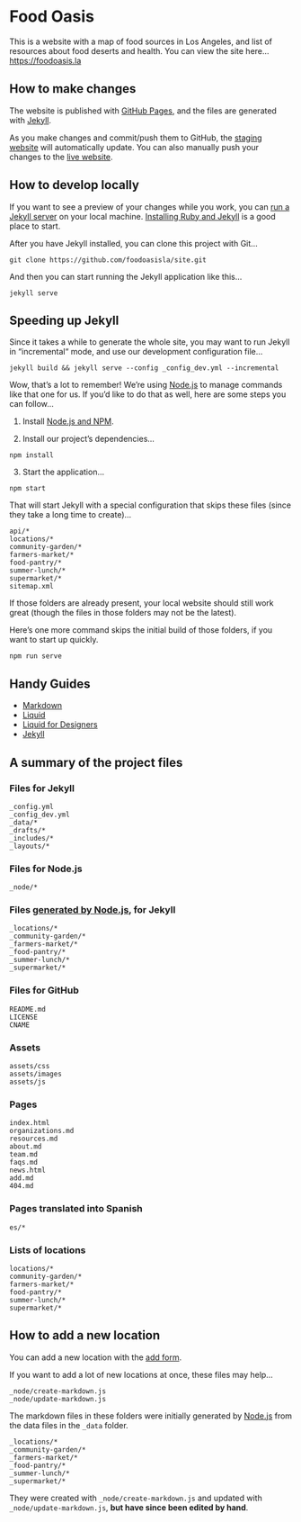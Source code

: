 
# Food Oasis

This is a website with a map of food sources in Los Angeles, and list of resources about food deserts and health. You can view the site here…
https://foodoasis.la

## How to make changes

The website is published with [GitHub Pages](https://pages.github.com), and the files are generated with [Jekyll](http://jekyllrb.com).

As you make changes and commit/push them to GitHub, the [staging website](https://staging.foodoasis.la) will automatically update. You can also manually push your changes to the [live website](https://github.com/foodoasisla/foodoasis.la).

## How to develop locally

If you want to see a preview of your changes while you work, you can [run a Jekyll server](https://jekyllrb.com) on your local machine. [Installing Ruby and Jekyll](https://jekyllrb.com/docs/installation/) is a good place to start.

After you have Jekyll installed, you can clone this project with Git…

```git clone https://github.com/foodoasisla/site.git```

And then you can start running the Jekyll application like this...

```jekyll serve```

## Speeding up Jekyll

Since it takes a while to generate the whole site, you may want to run Jekyll in “incremental“ mode, and use our development configuration file…

```
jekyll build && jekyll serve --config _config_dev.yml --incremental
```

Wow, that’s a lot to remember! We’re using [Node.js](https://nodejs.org) to manage commands like that one for us. If you’d like to do that as well, here are some steps you can follow…

1. Install [Node.js and NPM](https://nodejs.org/en/download/).

2. Install our project’s dependencies...

```npm install```

3. Start the application...

```npm start```

That will start Jekyll with a special configuration that skips these files (since they take a long time to create)…

```
api/*
locations/*
community-garden/*
farmers-market/*
food-pantry/*
summer-lunch/*
supermarket/*
sitemap.xml
```

If those folders are already present, your local website should still work great (though the files in those folders may not be the latest).

Here’s one more command skips the initial build of those folders, if you want to start up quickly.

```npm run serve```

## Handy Guides

* [Markdown](https://guides.github.com/features/mastering-markdown/)
* [Liquid](https://shopify.github.io/liquid/)
* [Liquid for Designers](https://github.com/Shopify/liquid/wiki/Liquid-for-Designers)
* [Jekyll](https://jekyllrb.com/docs/home/)

## A summary of the project files

### Files for Jekyll
```
_config.yml
_config_dev.yml
_data/*
_drafts/*
_includes/*
_layouts/*

```

### Files for Node.js
```
_node/*
```

### Files [generated by Node.js](#how-to-add-a-new-location), for Jekyll
```
_locations/*
_community-garden/*
_farmers-market/*
_food-pantry/*
_summer-lunch/*
_supermarket/*
```

### Files for GitHub
```
README.md
LICENSE
CNAME
```

### Assets
```
assets/css
assets/images
assets/js
```

### Pages
```
index.html
organizations.md
resources.md
about.md
team.md
faqs.md
news.html
add.md
404.md
```

### Pages translated into Spanish
```
es/*
```

### Lists of locations
```
locations/*
community-garden/*
farmers-market/*
food-pantry/*
summer-lunch/*
supermarket/*
```

## How to add a new location

You can add a new location with the [add form](https://foodoasis.la/add/).

If you want to add a lot of new locations at once, these files may help…

```
_node/create-markdown.js
_node/update-markdown.js
```

The markdown files in these folders were initially generated by [Node.js](https://nodejs.org) from the data files in the `_data` folder.

```
_locations/*
_community-garden/*
_farmers-market/*
_food-pantry/*
_summer-lunch/*
_supermarket/*
```

They were created with `_node/create-markdown.js` and updated with `_node/update-markdown.js`, **but have since been edited by hand**.
